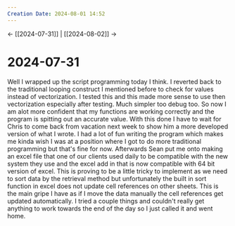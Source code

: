 ```yaml
---
Creation Date: 2024-08-01 14:52
---
```


<- [[2024-07-31]] | [[2024-08-02]] ->

# 2024-07-31
Well I wrapped up the script programming today I think. I reverted back to the traditional looping construct I mentioned before to check for values instead of vectorization. I tested this and this made more sense to use then vectorization especially after testing. Much simpler too debug too. So now I am alot more confident that my functions are working correctly and the program is spitting out an accurate value. With this done I have to wait for Chris to come back from vacation next week to show him a more developed version of what I wrote. I had a lot of fun writing the program which makes me kinda wish I was at a position where I got to do more traditional programming but that's fine for now. Afterwards Sean put me onto making an excel file that one of our clients used daily to be compatible with the new system they use and the excel add in that is now compatible with 64 bit version of excel. This is proving to be a little tricky to implement as we need to sort data by the retrieval method but unfortunately the built in sort function in excel does not update cell references on other sheets. This is the main gripe I have as if I move the data manually the cell references get updated automatically. I tried a couple things and couldn't really get anything to work towards the end of the day so I just called it and went home.